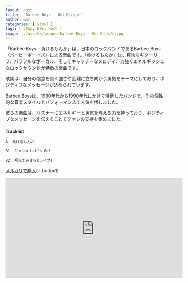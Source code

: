 ```yaml
---
layout: post
title:  "Barbee Boys – 負けるもんか"
author: mmr
categories: [ Vinyl ]
tags: [ JPop, 80s, Rock ]
image: ../assets/images/Barbee Boys – 負けるもんか.jpg
---
```


「Barbee Boys - 負けるもんか」は、日本のロックバンドであるBarbee Boys（バービーボーイズ）による楽曲です。「負けるもんか」は、爽快なギターリフ、パワフルなボーカル、そしてキャッチーなメロディ、力強くエネルギッシュなロックサウンドが特徴の楽曲です。

歌詞は、自分の信念を貫く強さや困難に立ち向かう勇気をテーマにしており、ポジティブなメッセージが込められています。

Barbee Boysは、1980年代から1990年代にかけて活動したバンドで、その個性的な音楽スタイルとパフォーマンスで人気を博しました。

彼らの楽曲は、リスナーにエネルギーと勇気を与える力を持っており、ポジティブなメッセージを伝えることでファンの支持を集めました。

#### Tracklist
```md
A. 負けるもんか

B1. C'm'on Let's Go!

B2. 翔んでみせろ(ライブ)
```

[メルカリで購入](https://jp.mercari.com/item/m78740363521?afid=6142608987){: .button1}

<iframe width="560" height="315" src="https://www.youtube.com/embed/HSOtHokZrEc?si=WyL1Wqg5Bem2WJCR" title="YouTube video player" frameborder="0" allow="accelerometer; autoplay; clipboard-write; encrypted-media; gyroscope; picture-in-picture; web-share" referrerpolicy="strict-origin-when-cross-origin" allowfullscreen></iframe>
